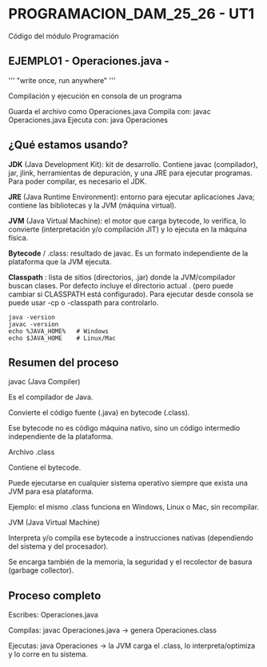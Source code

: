 # PROGRAMACION\_DAM\_25\_26 - UT1

Código del módulo Programación

## EJEMPLO1 - Operaciones.java - 
''' 
"write once, run anywhere"
''' 


Compilación y ejecución en consola de un programa

Guarda el archivo como Operaciones.java
Compila con: javac Operaciones.java
Ejecuta con:  java Operaciones



## ¿Qué estamos usando? 
**JDK** (Java Development Kit): kit de desarrollo. Contiene javac (compilador), jar, jlink, herramientas de depuración, y una JRE para ejecutar programas. Para poder compilar, es necesario el JDK.

**JRE** (Java Runtime Environment): entorno para ejecutar aplicaciones Java; contiene las bibliotecas y la JVM (máquina virtual).

**JVM** (Java Virtual Machine): el motor que carga bytecode, lo verifica, lo convierte (interpretación y/o compilación JIT) y lo ejecuta en la máquina física.

**Bytecode** / .class: resultado de javac. Es un formato independiente de la plataforma que la JVM ejecuta.

**Classpath** : lista de sitios (directorios, .jar) donde la JVM/compilador buscan clases. Por defecto incluye el directorio actual . (pero puede cambiar si CLASSPATH está configurado).
  Para ejecutar desde consola se puede usar -cp o -classpath para controlarlo.
```
java -version
javac -version
echo %JAVA_HOME%   # Windows
echo $JAVA_HOME    # Linux/Mac
```


## Resumen del proceso
javac (Java Compiler)

Es el compilador de Java.

Convierte el código fuente (.java) en bytecode (.class).

Ese bytecode no es código máquina nativo, sino un código intermedio independiente de la plataforma.

Archivo .class

Contiene el bytecode.

Puede ejecutarse en cualquier sistema operativo siempre que exista una JVM para esa plataforma.

Ejemplo: el mismo .class funciona en Windows, Linux o Mac, sin recompilar.

JVM (Java Virtual Machine)

Interpreta y/o compila ese bytecode a instrucciones nativas (dependiendo del sistema y del procesador).

Se encarga también de la memoria, la seguridad y el recolector de basura (garbage collector).

## Proceso completo

Escribes: Operaciones.java

Compilas: javac Operaciones.java → genera Operaciones.class

Ejecutas: java Operaciones → la JVM carga el .class, lo interpreta/optimiza y lo corre en tu sistema.
